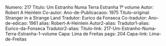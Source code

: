 Numero: 217
Titulo: Um Estranho Numa Terra Estranha 1º volume
Autor: Robert A Heinlein
Co-autor: 
Ano-de-Publicacaoo: 1975
Titulo-original: Stranger in a Strange Land
Tradutor: Eurico da Fonseca
Co-tradutor: 
Ano-de-edicao: 1961
alias: Robert-A-Heinlein
Autor2-alias: 
Tradutor1-alias: Eurico-da-Fonseca
Tradutor2-alias: 
Titulo-link: 217-Um-Estranho-Numa-Terra-Estranha-1-volume
Capa: Lima de Freitas
pags: 204
Capa-link: Lima-de-Freitas